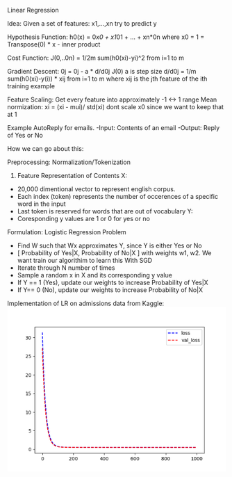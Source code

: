 Linear Regression

Idea:
   Given a set of features: x1,...,xn try to predict y

Hypothesis Function:
   h0(x) = 0*x0 + x1*01 + ... + xn*0n where x0 = 1
         = Transpose(0) * x - inner product

Cost Function:
   J(0,..0n) = 1/2m sum(h0(xi)-yi)^2 from i=1 to m

Gradient Descent:
   0j = 0j - a * d/d0j J(0) a is step size
   d/d0j = 1/m sum(h0(xi)-y(i)) * xij from i=1 to m where xij is the jth
feature of the ith training example

Feature Scaling:
   Get every feature into approximately -1 <-> 1 range
   Mean normization: xi = (xi - mui)/ std(xi) dont scale x0 since we want
to keep that at 1
   
Example
AutoReply for emails. 
-Input: Contents of an email
-Output: Reply of Yes or No

How we can go about this: 

Preprocessing: Normalization/Tokenization
1. Feature Representation of Contents
 X:
 - 20,000 dimentional vector to represent english corpus.
 - Each index (token) represents the number of occerences of a specific word in
   the input
 - Last token is reserved for words that are out of vocabulary
 Y:
 - Coresponding y values are 1 or 0 for yes or no

Formulation: Logistic Regression Problem
 - Find W such that Wx approximates Y, since Y is either Yes or No
 - [ Probability of Yes|X, Probability of No|X ] with weights w1, w2. We want train our algorithim
   to learn this
 With SGD
 - Iterate through N number of times
 - Sample a random x in X and its corresponding y value
 - If Y == 1 (Yes), update our weights to increase Probability of Yes|X
 - If Y== 0 (No), update our weights to increase Probability of No|X

Implementation of LR on admissions data from Kaggle:
![Loss of implementation](admissions_data_LR_loss.png?raw=true)
